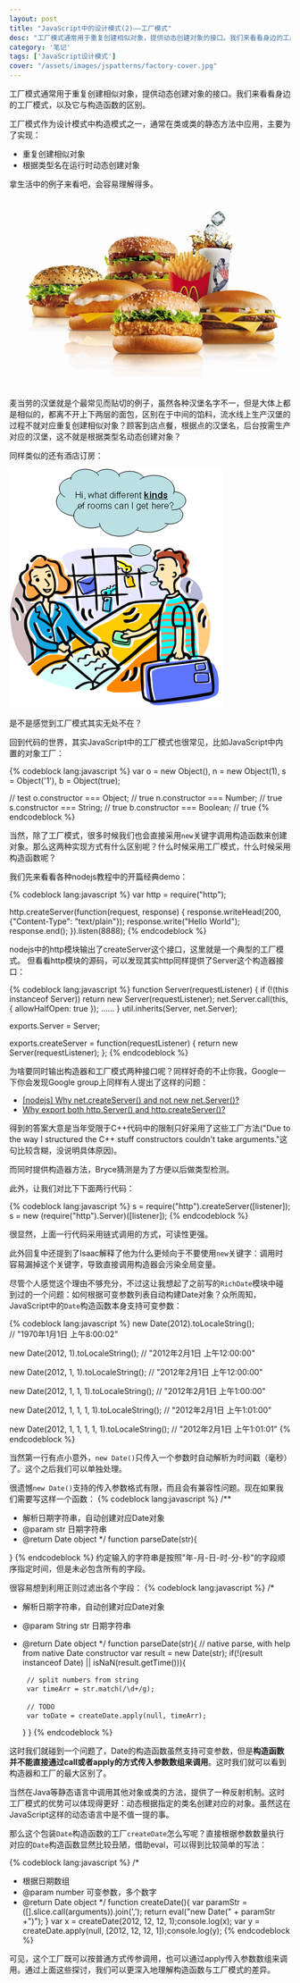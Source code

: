 ```yaml
---
layout: post
title: "JavaScript中的设计模式(2)——工厂模式"
desc: "工厂模式通常用于重复创建相似对象，提供动态创建对象的接口。我们来看看身边的工厂模式，以及它与构造函数的区别。"
category: '笔记' 
tags: ['JavaScript设计模式']
cover: "/assets/images/jspatterns/factory-cover.jpg"
---
```



工厂模式通常用于重复创建相似对象，提供动态创建对象的接口。我们来看看身边的工厂模式，以及它与构造函数的区别。

<!--more-->
工厂模式作为设计模式中构造模式之一，通常在类或类的静态方法中应用，主要为了实现：

+ 重复创建相似对象
+ 根据类型名在运行时动态创建对象

拿生活中的例子来看吧，会容易理解得多。

![麦当劳汉堡](/assets/images/jspatterns/factory1.jpeg)

麦当劳的汉堡就是个最常见而贴切的例子，虽然各种汉堡名字不一，但是大体上都是相似的，都离不开上下两层的面包，区别在于中间的馅料，流水线上生产汉堡的过程不就对应重复创建相似对象？顾客到店点餐，根据点的汉堡名，后台按需生产对应的汉堡，这不就是根据类型名动态创建对象？

同样类似的还有酒店订房：

![酒店订房间](/assets/images/jspatterns/factory2.jpeg)

是不是感觉到工厂模式其实无处不在？

回到代码的世界，其实JavaScript中的工厂模式也很常见，比如JavaScript中内置的对象工厂：

{% codeblock lang:javascript %}
var o = new Object(),
    n = new Object(1),
    s = Object('1'),
    b = Object(true);

// test
o.constructor === Object;	// true
n.constructor === Number;	// true
s.constructor === String;	// true
b.constructor === Boolean;	// true
{% endcodeblock %}

当然，除了工厂模式，很多时候我们也会直接采用`new`关键字调用构造函数来创建对象。那么这两种实现方式有什么区别呢？什么时候采用工厂模式，什么时候采用构造函数呢？

我们先来看看各种nodejs教程中的开篇经典demo：

{% codeblock lang:javascript %}
var http = require("http");

http.createServer(function(request, response) {
	response.writeHead(200, {"Content-Type": "text/plain"});
	response.write("Hello World");
	response.end();
}).listen(8888);
{% endcodeblock %}

nodejs中的http模块输出了createServer这个接口，这里就是一个典型的工厂模式。
但看看http模块的源码，可以发现其实http同样提供了Server这个构造器接口：

{% codeblock lang:javascript %}
function Server(requestListener) {
	if (!(this instanceof Server)) return new Server(requestListener);
	net.Server.call(this, { allowHalfOpen: true });
	......
}
util.inherits(Server, net.Server);

exports.Server = Server;

exports.createServer = function(requestListener) {
	return new Server(requestListener);
};
{% endcodeblock %}

为啥要同时输出构造器和工厂模式两种接口呢？同样好奇的不止你我，Google一下你会发现Google group上同样有人提出了这样的问题：

+ [[nodejs] Why net.createServer() and not new net.Server()?](https://groups.google.com/forum/#!msg/nodejs/GTaCdFPlweI/M0q38C3SJpkJ)
+ [Why export both http.Server() and http.createServer()?](https://groups.google.com/forum/#!msg/nodejs/yoXogs7vNYU/uUKT59t_w-sJ)

得到的答案大意是当年受限于C++代码中的限制只好采用了这些工厂方法("Due to the way I structured the C++ stuff constructors couldn't take arguments."这句比较含糊，没说明具体原因)。

而同时提供构造器方法，Bryce猜测是为了方便以后做类型检测。

此外，让我们对比下下面两行代码：

{% codeblock lang:javascript %}
s = require("http").createServer([listener]);
s = new (require("http").Server)([listener]);
{% endcodeblock %}

很显然，上面一行代码采用链式调用的方式，可读性更强。

此外回复中还提到了Isaac解释了他为什么更倾向于不要使用`new`关键字：调用时容易漏掉这个关键字，导致直接调用构造器会污染全局变量。

尽管个人感觉这个理由不够充分，不过这让我想起了之前写的`RichDate`模块中碰到过的一个问题：如何根据可变参数列表自动构建Date对象？众所周知，JavaScript中的`Date`构造函数本身支持可变参数：

{% codeblock lang:javascript %}
new Date(2012).toLocaleString(); 				
// "1970年1月1日 上午8:00:02"

new Date(2012, 1).toLocaleString();
// "2012年2月1日 上午12:00:00"

new Date(2012, 1, 1).toLocaleString();
// "2012年2月1日 上午12:00:00"

new Date(2012, 1, 1, 1).toLocaleString();
// "2012年2月1日 上午1:00:00"

new Date(2012, 1, 1, 1, 1).toLocaleString();
// "2012年2月1日 上午1:01:00"

new Date(2012, 1, 1, 1, 1, 1).toLocaleString();
// "2012年2月1日 上午1:01:01"
{% endcodeblock %}

当然第一行有点小意外，`new Date()`只传入一个参数时自动解析为时间戳（毫秒）了。这个之后我们可以单独处理。

很遗憾`new Date()`支持的传入参数格式有限，而且会有兼容性问题。现在如果我们需要写这样一个函数：
{% codeblock lang:javascript %}
/** 
 * 解析日期字符串，自动创建对应Date对象
 * @param str 日期字符串
 * @return Date object
 */
function parseDate(str){
	
}
{% endcodeblock %}
约定输入的字符串是按照"年-月-日-时-分-秒"的字段顺序指定时间，但是未必包含所有的字段。

很容易想到利用正则过滤出各个字段：
{% codeblock lang:javascript %}
/* 
 * 解析日期字符串，自动创建对应Date对象
 * @param String str 日期字符串
 * @return Date object
 */
function parseDate(str){
	// native parse, with help from native Date constructor
    var result = new Date(str);
    if(!(result instanceof Date) || isNaN(result.getTime())){

		// split numbers from string
        var timeArr = str.match(/\d+/g);

		// TODO
		var toDate = createDate.apply(null, timeArr);
	}
}
{% endcodeblock %}

这时我们就碰到一个问题了，Date的构造函数虽然支持可变参数，但是**构造函数并不能直接通过call或者apply的方式传入参数数组来调用**。这时我们就可以看到构造器和工厂的最大区别了。

当然在Java等静态语言中调用其他对象或类的方法，提供了一种反射机制。这时工厂模式的优势可以体现得更好：动态根据指定的类名创建对应的对象。虽然这在JavaScript这样的动态语言中是不值一提的事。

那么这个包装`Date`构造函数的工厂`createDate`怎么写呢？直接根据参数数量执行对应的`Date`构造函数显然比较丑陋，借助eval，可以得到比较简单的写法：


{% codeblock lang:javascript %}
/* 
 * 根据日期数组
 * @param number 可变参数，多个数字
 * @return Date object
 */
function createDate(){
    var paramStr = ([].slice.call(arguments)).join(',');
    return eval("new Date(" + paramStr +")");
}
var x = createDate(2012, 12, 12, 1);console.log(x);
var y = createDate.apply(null, [2012, 12, 12, 1]);console.log(y);
{% endcodeblock %}

可见，这个工厂既可以按普通方式传参调用，也可以通过apply传入参数数组来调用。通过上面这些探讨，我们可以更深入地理解构造函数与工厂模式的差异。


